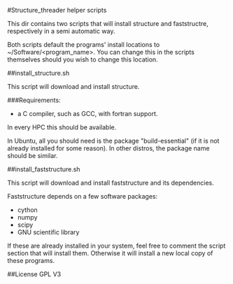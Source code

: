 #Structure_threader helper scripts

This dir contains two scripts that will install structure and faststructre, respectively in a semi automatic way.

Both scripts default the programs' install locations to ~/Software/<program_name>. You can change this in the scripts themselves should you wish to change this location.

##install_structure.sh

This script will download and install structure.

###Requirements:

* a C compiler, such as GCC, with fortran support.

In every HPC this should be available.

In Ubuntu, all you should need is the package "build-essential" (if it is not already installed for some reason). In other distros, the package name should be similar.

##install_faststructure.sh

This script will download and install faststructure and its dependencies.

Faststructure depends on a few software packages:
* cython
* numpy
* scipy
* GNU scientific library

If these are already installed in your system, feel free to comment the script section that will install them. Otherwise it will install a new local copy of these programs.


##License
GPL V3
